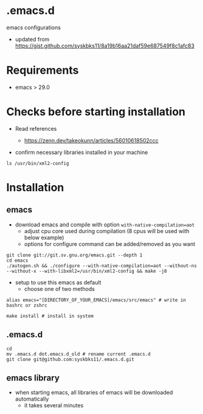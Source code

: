 # .emacs.d
emacs configurations
- updated from https://gist.github.com/syskbks11/8a19b16aa21daf59e687549f8c1afc83

# Requirements

- emacs > 29.0

# Checks before starting installation

- Read references
  - https://zenn.dev/takeokunn/articles/56010618502ccc

- confirm necessary libraries installed in your machine
```
ls /usr/bin/xml2-config
```

# Installation

## emacs

- download emacs and compile with option `with-native-compilation=aot`
  - adjust cpu core used during compilation (8 cpus will be used with below example)
  - options for configure command can be added/removed as you want
```
git clone git://git.sv.gnu.org/emacs.git --depth 1
cd emacs
./autogen.sh && ./configure --with-native-compilation=aot --without-ns --without-x --with-libxml2=/usr/bin/xml2-config && make -j8
```

- setup to use this emacs as default
  - choose one of two methods
```
alias emacs="[DIRECTORY_OF_YOUR_EMACS]/emacs/src/emacs" # write in bashrc or zshrc
```
```
make install # install in system
```

## .emacs.d

```
cd
mv .emacs.d dot.emacs.d_old # rename current .emacs.d
git clone git@github.com:syskbks11/.emacs.d.git
```

## emacs library

- when starting emacs, all libraries of emacs will be downloaded automatically
  - it takes several minutes


